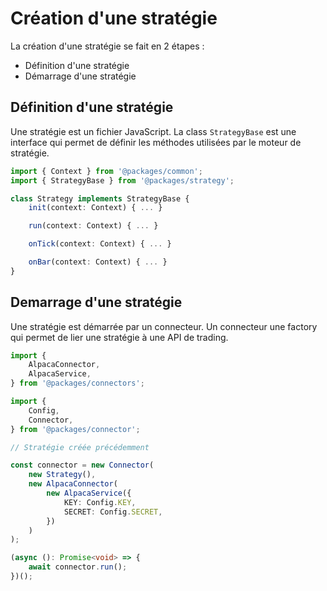 # Création d'une stratégie

La création d'une stratégie se fait en 2 étapes :

- Définition d'une stratégie
- Démarrage d'une stratégie

## Définition d'une stratégie

Une stratégie est un fichier JavaScript. La class `StrategyBase` est une interface qui permet de définir les méthodes utilisées par le moteur de stratégie.

```ts
import { Context } from '@packages/common';
import { StrategyBase } from '@packages/strategy';

class Strategy implements StrategyBase {
    init(context: Context) { ... }

    run(context: Context) { ... }

    onTick(context: Context) { ... }

    onBar(context: Context) { ... }
}
```

## Demarrage d'une stratégie

Une stratégie est démarrée par un connecteur. Un connecteur une factory qui permet de lier une stratégie à une API de trading.

```ts
import {
	AlpacaConnector,
	AlpacaService,
} from '@packages/connectors';

import {
	Config,
	Connector,
} from '@packages/connector';

// Stratégie créée précédemment

const connector = new Connector(
	new Strategy(),
	new AlpacaConnector(
		new AlpacaService({
			KEY: Config.KEY,
			SECRET: Config.SECRET,
		})
	)
);

(async (): Promise<void> => {
	await connector.run();
})();
```